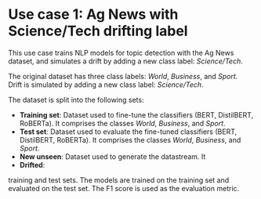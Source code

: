 # Use case 1: Ag News with Science/Tech drifting label

This use case trains NLP models for topic detection with the Ag News dataset, and simulates a drift  by adding a new class label: *Science/Tech*. 

The original dataset has three class labels: *World*, *Business*, and *Sport*. <br>
Drift is simulated by adding a new class label: *Science/Tech*. 

The dataset is split into the following sets:
- **Training set**: Dataset used to fine-tune the classifiers (BERT, DistilBERT, RoBERTa). It comprises the classes *World*, *Business*, and *Sport*.
- **Test set**: Dataset used to evaluate the fine-tuned classifiers (BERT, DistilBERT, RoBERTa). It comprises the classes *World*, *Business*, and *Sport*.
- **New unseen**: Dataset used to generate the datastream. It 
- **Drifted**:

training and test sets. The models are trained on the training set and evaluated on the test set. The F1 score is used as the evaluation metric.
